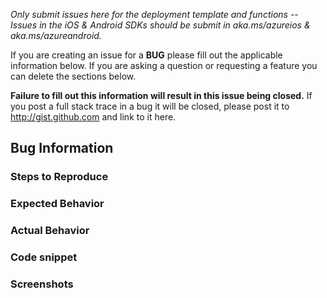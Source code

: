 *Only submit issues here for the deployment template and functions -- Issues in the iOS & Android SDKs should be submit in aka.ms/azureios & aka.ms/azureandroid.*

If you are creating an issue for a **BUG** please fill out the applicable information below. If you are asking a question or requesting a feature you can delete the sections below. 

**Failure to fill out this information will result in this issue being closed.** If you post a full stack trace in a bug it will be closed, please post it to http://gist.github.com and link to it here.

## Bug Information

### Steps to Reproduce

### Expected Behavior

### Actual Behavior

### Code snippet

### Screenshots

